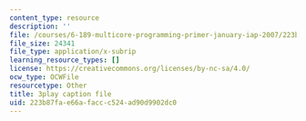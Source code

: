 ```yaml
---
content_type: resource
description: ''
file: /courses/6-189-multicore-programming-primer-january-iap-2007/223b87fae66afaccc524ad90d9902dc0_e2WwaVi6VwA.srt
file_size: 24341
file_type: application/x-subrip
learning_resource_types: []
license: https://creativecommons.org/licenses/by-nc-sa/4.0/
ocw_type: OCWFile
resourcetype: Other
title: 3play caption file
uid: 223b87fa-e66a-facc-c524-ad90d9902dc0
---
```


